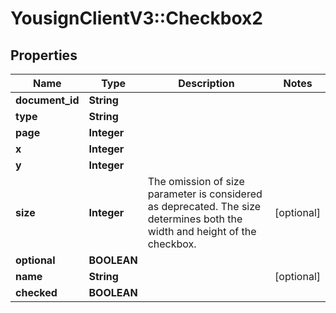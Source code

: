 # YousignClientV3::Checkbox2

## Properties
Name | Type | Description | Notes
------------ | ------------- | ------------- | -------------
**document_id** | **String** |  | 
**type** | **String** |  | 
**page** | **Integer** |  | 
**x** | **Integer** |  | 
**y** | **Integer** |  | 
**size** | **Integer** | The omission of size parameter is considered as deprecated. The size determines both the width and height of the checkbox. | [optional] 
**optional** | **BOOLEAN** |  | 
**name** | **String** |  | [optional] 
**checked** | **BOOLEAN** |  | 

